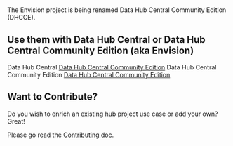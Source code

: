 # 

The Envision project is being renamed Data Hub Central Community Edition (DHCCE). 

## Use them with Data Hub Central or Data Hub Central Community Edition (aka Envision)

Data Hub Central [Data Hub Central Community Edition][dhc]
Data Hub Central Community Edition [Data Hub Central Community Edition][dhcce]


## Want to Contribute?
Do you wish to enrich an existing hub project use case or add your own? Great!

Please go read the [Contributing doc](./CONTRIBUTING.md).

[dhc]:https://github.com/marklogic/marklogic-data-hub
[dhcce]:https://github.com/marklogic-community/data-hub-central-community

